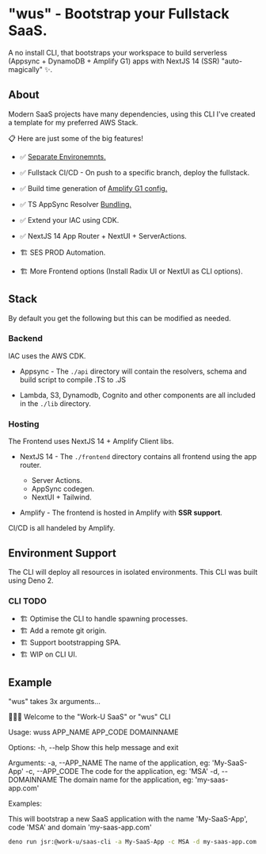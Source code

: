 # "wus" - Bootstrap your Fullstack SaaS.

A no install CLI, that bootstraps your workspace to build serverless (Appsync + DynamoDB + Amplify G1) apps with NextJS 14 (SSR) "auto-magically" ✨.

## About

Modern SaaS projects have many dependencies, using this CLI I've created a template for my preferred AWS Stack.

📋 Here are just some of the big features!

- ✅ [Separate Environemnts.](https://docs.aws.amazon.com/amplify/latest/userguide/team-workflows-with-amplify-cli-backend-environments.html#standard) 

- ✅ Fullstack CI/CD - On push to a specific branch, deploy the fullstack.
- ✅ Build time generation of [Amplify G1 config.](https://docs.aws.amazon.com/amplify/latest/userguide/amplify-config-autogeneration.html)
- ✅ TS AppSync Resolver [Bundling.](https://docs.aws.amazon.com/appsync/latest/devguide/additional-utilities.html#working-with-typescript)
- ✅ Extend your IAC using CDK.
- ✅ NextJS 14 App Router + NextUI + ServerActions.
- 🏗️ SES PROD Automation.
- 🏗️ More Frontend options (Install Radix UI or NextUI as CLI options).

## Stack

By default you get the following but this can be modified as needed.

### Backend

IAC uses the AWS CDK.

- Appsync - The `./api` directory will contain the resolvers, schema and build script to compile .TS to .JS

- Lambda, S3, Dynamodb, Cognito and other components are all included in the `./lib` directory.

### Hosting

The Frontend uses NextJS 14 + Amplify Client libs.

- NextJS 14 - The `./frontend` directory contains all frontend using the app router.

  - Server Actions.
  - AppSync codegen.
  - NextUI + Tailwind.

- Amplify - The frontend is hosted in Amplify with **SSR support**.

CI/CD is all handeled by Amplify.

## Environment Support

The CLI will deploy all resources in isolated environments.
This CLI was built using Deno 2.

### CLI TODO

- 🏗️ Optimise the CLI to handle spawning processes.
- 🏗️ Add a remote git origin.
- 🏗️ Support bootstrapping SPA.
- 🏗️ WIP on CLI UI.

## Example

"wus" takes 3x arguments...

  🙋🏾‍♂️ Welcome to the "Work-U SaaS" or "wus" CLI

  Usage: wuss APP_NAME APP_CODE DOMAINNAME

Options:
  -h, --help          Show this help message and exit

Arguments:
  -a, --APP_NAME         The name of the application, eg: 'My-SaaS-App'
  -c, --APP_CODE         The code for the application, eg: 'MSA'
  -d, --DOMAINNAME       The domain name for the application, eg: 'my-saas-app.com'

Examples:

  This will bootstrap a new SaaS application with the name 'My-SaaS-App', code 'MSA' and domain 'my-saas-app.com'

```bash
deno run jsr:@work-u/saas-cli -a My-SaaS-App -c MSA -d my-saas-app.com
```

